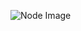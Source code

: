
![Node Image](https://ejosh-1489.kxcdn.com/de/wp-content/uploads/2012/07/Nodejs_logo_light.png?raw=true)
